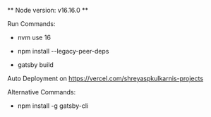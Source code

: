 ** Node version: v16.16.0 **

Run Commands:

- nvm use 16

- npm install --legacy-peer-deps

- gatsby build


Auto Deployment on https://vercel.com/shreyaspkulkarnis-projects


Alternative Commands:

-  npm install -g gatsby-cli

